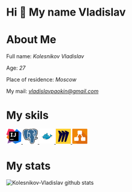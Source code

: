 # Hi :wave: My name Vladislav
# About Me

Full name: *Kolesnikov Vladislav*

Age: *27*

Place of residence: *Moscow*

My mail: *vladislavpaokin@gmail.com*

# My skils

<a href="https://www.jetbrains.com/ru-ru/idea/" target="_blank" rel="noreferrer"> <img src="https://github.com/Kolesnikov-Vladislav/Kolesnikov-Vladislav/blob/main/img/IntelliJ_IDEA.png" alt="docker" width="40" height="40"/> </a>
<a href="https://www.pgadmin.org/" target="_blank" rel="noreferrer"> <img src="https://github.com/Kolesnikov-Vladislav/Kolesnikov-Vladislav/blob/main/img/pgadmin.png" alt="pgadmin" width="40" height="40"/> </a>
<a href="https://www.docker.com/" target="_blank" rel="noreferrer"> <img src="https://github.com/Kolesnikov-Vladislav/Kolesnikov-Vladislav/blob/main/img/docker.png" alt="docker" width="40" height="40"/> </a>
<a href="https://miro.com/ru/" target="_blank" rel="noreferrer"> <img src="https://github.com/Kolesnikov-Vladislav/Kolesnikov-Vladislav/blob/main/img/miro.png" alt="miro" width="40" height="40"/> </a>
<a href="https://drawio-app.com/" target="_blank" rel="noreferrer"> <img src="https://github.com/Kolesnikov-Vladislav/Kolesnikov-Vladislav/blob/main/img/draw%20io.png" alt="draw-io" width="40" height="40"/> </a>

# My stats
![Kolesnikov-Vladislav github stats](https://github-readme-stats.vercel.app/api?username=Kolesnikov-Vladislav&show_icons=true&theme=radical)

